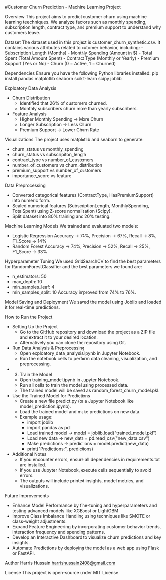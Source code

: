 #Customer Churn Prediction - Machine Learning Project

Overview
This project aims to predict customer churn using machine learning teechniques. We analyze factors such as monthly spending, subscription length, contract type, and premium support to understand why customers leave.

Dataset
The dataset used in this project is customer_churn_synthetic.csv. It contains various attributes related to cutomer behavior, including:
    - Subscription Length (Months)
    - Monthly Spending (Amount in $)
    - Total Spent (Total Amount Spent)
    - Contract Type (Monthly or Yearly)
    - Premium Support (Yes or No)
    - Churn (0 = Active, 1 = Churned)

Dependencies
Ensure you have the following Python libraries installed: pip install pandas matplotlib seaborn scikit-learn scipy joblib

Exploatory Data Analysis
* Churn Distribution
    * Identified that 26% of customers churned.
    * Monthly subscribers churn more than yearly subscribers.
* Feature Analysis 
    * Higher Monthly Spending -> More Churn
    * Longer Subscription -> Less Churn
    * Premium Support -> Lower Churn Rate

Visualizations 
The project uses matplotlib and seaborn to generate:
* churn_status vs monthly_spending
* churn_status vs subscripiton_length
* contract_type vs number_of_customers
* number_of_customers vs churn_distribution
* premium_support vs number_of_customers
* importance_score vs feature

Data Preprocessing
* Converted categorical features (ContractType, HasPremiumSupport) into numeric form.
* Scaled numerical features (SubscriptionLength, MonthlySpending, TotalSpent) using Z-score normalization (Scipy).
* Split dataset into 80% training and 20% testing.

Machine Learning Models
We trained and evaluated two models:
* Logistic Regression 
		Accuracy -> 74%, Precision -> 67%, Recall -> 8%, F1_Score -> 14%
* Random Forest
		Accuracy -> 74%, Precision -> 52%, Recall -> 25%, F1_Score -> 33%

Hyperparameter Tuning
We used GridSearchCV to find the best parameters for RandomForestClassifier and the best parameters we found are:
* n_estimators: 50
* max_depth: 10
* min_samples_leaf: 4
* min_samples_split: 10 
 Accuracy improved from 74% to 76%.

Model Saving and Deployment
We saved the model using Joblib and loaded it for real-time predictions.

How to Run the Project 
* Setting Up the Project
    * Go to the GitHub repository and download the project as a ZIP file and extract it to your desired location.
    * Alternatively you can clone the repository using Git.
* Run Data Analysis & Preprocessing
    * Open exploatory_data_analysis.ipynb in Jupyter Notebook.
    * Run the notebook cells to perform data cleaning, visualization, and preprocessing.
* 3. Train the Model
    * Open training_model.ipynb in Jupyter Notebook.
    * Run all cells to train the model using processed data.
    * The trained model will be saved as random_forest_churn_model.pkl.
* Use the Trained Model for Predictions
    * Create a new file predict.py (or a Jupyter Notebook like model_prediction.ipynb).
    * Load the trained model and make predictions on new data.
    * Example usage:
        * import joblib 
        * import pandas as pd 
        * Load trained model  -> model = joblib.load("trained_model.pkl") 
        * Load new data  -> new_data = pd.read_csv("new_data.csv") 
        * Make predictions  -> predictions = model.predict(new_data) 
        * print("Predictions:", predictions)
* Additional Notes
    * If you encounter errors, ensure all dependencies in requirements.txt are installed.
    * If you use Jupyter Notebook, execute cells sequentially to avoid errors.
    * The outputs will include printed insights, model metrics, and visualizations.

Future Improvements 
* Enhance Model Performance by fine-tuning and hyperparameters and testing advanced models like XGBoost or LightGBM
* Improve Class Imbalance Handling using techniques like SMOTE or class-weight adjustments.
* Expand Feature Engineering by incorporating customer behavior trends, interaction frequency and spending patterns.
* Develop an Interactive Dashboard to visualize churn predictions and key insights.
* Automate Predictions by deploying the model as a web app using Flask or FastAPI.

Author 
Harris Hussain harrishussain2408@gmail.com

License
This project is open-source under MIT License.
